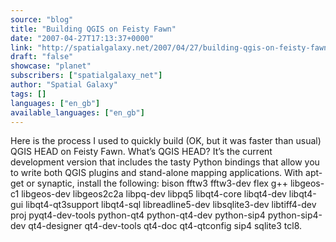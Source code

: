 ```yaml
---
source: "blog"
title: "Building QGIS on Feisty Fawn"
date: "2007-04-27T17:13:37+0000"
link: "http://spatialgalaxy.net/2007/04/27/building-qgis-on-feisty-fawn/"
draft: "false"
showcase: "planet"
subscribers: ["spatialgalaxy_net"]
author: "Spatial Galaxy"
tags: []
languages: ["en_gb"]
available_languages: ["en_gb"]
---
```


Here is the process I used to quickly build (OK, but it was faster than usual) QGIS HEAD on Feisty Fawn. What&rsquo;s QGIS HEAD? It&rsquo;s the current development version that includes the tasty Python bindings that allow you to write both QGIS plugins and stand-alone mapping applications.
 With apt-get or synaptic, install the following:  bison fftw3 fftw3-dev flex g++ libgeos-c1 libgeos-dev libgeos2c2a libpq-dev libpq5 libqt4-core libqt4-dev libqt4-gui libqt4-qt3support libqt4-sql libreadline5-dev libsqlite3-dev libtiff4-dev proj pyqt4-dev-tools python-qt4 python-qt4-dev python-sip4 python-sip4-dev qt4-designer qt4-dev-tools qt4-doc qt4-qtconfig sip4 sqlite3 tcl8.
